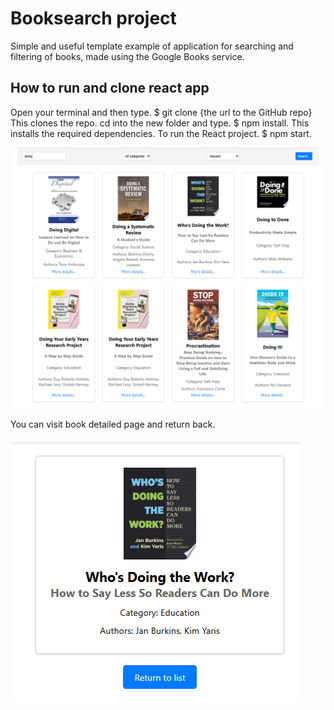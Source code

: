 # Booksearch project

Simple and useful template example of application for searching and filtering of books, made using the Google Books service.

## How to run and clone react app

Open your terminal and then type. $ git clone {the url to the GitHub repo} This clones the repo.
cd into the new folder and type. $ npm install. This installs the required dependencies.
To run the React project. $ npm start.

![Booksearch App](src/image_1.png)

You can visit book detailed page and return back.

![Booksearch App Book Detailed Page](src/image_2.png)
